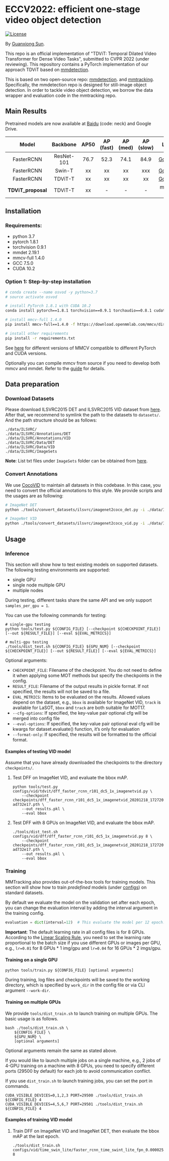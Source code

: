 # ECCV2022: efficient one-stage video object detection

[![License](https://img.shields.io/badge/license-BSD-blue.svg)](LICENSE)

By [Guanxiong Sun](https://sunguanxiong.github.io).

This repo is an official implementation of "TDViT: Temporal Dilated Video Transformer for Dense Video Tasks", submitted to CVPR 2022 (under reviewing). This repository contains a PyTorch implementation of our approach TDViT based on [mmdetection](https://github.com/open-mmlab/mmdetection).

This is based on two open-source repo: [mmdetection](https://github.com/open-mmlab/mmdetection/tree/v2.16.0).
and [mmtracking](https://github.com/open-mmlab/mmtracking).
Specifically, the mmdetection repo is designed for still-image object detection.
In order to tackle video object detection, we borrow the data wrapper and evaluation code in the mmtracking repo.

## Main Results

Pretrained models are now available at [Baidu](https://pan.baidu.com/s/1qjIAD3ohaJO8EF1mZ4nLEg) (code: neck) and Google Drive.

|       Model        |  Backbone  | AP50 | AP (fast) | AP (med) | AP (slow) |                                             Link                                             |
| :----------------: | :--------: | :--: | :-------: | :------: | :-------: | :------------------------------------------------------------------------------------------: |
|     FasterRCNN     | ResNet-101 | 76.7 |   52.3    |   74.1   |   84.9    | [Google](https://drive.google.com/file/d/1W17f9GC60rHU47lUeOEfU--Ra-LTw3Tq/view?usp=sharing) |
|     FasterRCNN     |   Swin-T   |  xx  |    xx     |    xx    |    xxx    | [Google](https://drive.google.com/file/d/1W17f9GC60rHU47lUeOEfU--Ra-LTw3Tq/view?usp=sharing) |
|     FasterRCNN     |  TDViT-T   |  xx  |    xx     |    xx    |    xx     | [Google](https://drive.google.com/file/d/1ZnAdFafF1vW9Lnpw-RPF1AD_csw61lBY/view?usp=sharing) |
| **TDViT_proposal** |  TDViT-T   |  xx  |     -     |    -     |     -     |                                          model url                                           |

## Installation

### Requirements:

- python 3.7
- pytorch 1.8.1
- torchvision 0.9.1
- mmdet 2.19.1
- mmcv-full 1.4.0
- GCC 7.5.0
- CUDA 10.2

### Option 1: Step-by-step installation

```bash
# conda create --name osvod -y python=3.7
# source activate osvod

# install PyTorch 1.8.1 with CUDA 10.2
conda install pytorch==1.8.1 torchvision==0.9.1 torchaudio==0.8.1 cudatoolkit=10.2 -c pytorch

# install mmcv-full 1.4.0
pip install mmcv-full==1.4.0 -f https://download.openmmlab.com/mmcv/dist/cu102/torch1.8.0/index.html

# install other requirements
pip install -r requirements.txt
```

See [here](https://github.com/open-mmlab/mmcv#installation) for different versions of MMCV compatible to different PyTorch and CUDA versions.

Optionally you can compile mmcv from source if you need to develop both mmcv and mmdet. Refer to the [guide](https://github.com/open-mmlab/mmcv#installation) for details.

## Data preparation

### Download Datasets

Please download ILSVRC2015 DET and ILSVRC2015 VID dataset from [here](http://image-net.org/challenges/LSVRC/2015/downloads). After that, we recommend to symlink the path to the datasets to `datasets/`. And the path structure should be as follows:

    ./data/ILSVRC/
    ./data/ILSVRC/Annotations/DET
    ./data/ILSVRC/Annotations/VID
    ./data/ILSVRC/Data/DET
    ./data/ILSVRC/Data/VID
    ./data/ILSVRC/ImageSets

**Note**: List txt files under `ImageSets` folder can be obtained from
[here](https://github.com/msracver/Flow-Guided-Feature-Aggregation/tree/master/data/ILSVRC2015/ImageSets).

### Convert Annotations

We use [CocoVID](mmdet/datasets/parsers/coco_video_parser.py) to maintain all datasets in this codebase. In this case, you need to convert the official annotations to this style. We provide scripts and the usages are as following:

```bash
# ImageNet DET
python ./tools/convert_datasets/ilsvrc/imagenet2coco_det.py -i ./data/ILSVRC -o ./data/ILSVRC/annotations

# ImageNet VID
python ./tools/convert_datasets/ilsvrc/imagenet2coco_vid.py -i ./data/ILSVRC -o ./data/ILSVRC/annotations

```

## Usage

### Inference

This section will show how to test existing models on supported datasets.
The following testing environments are supported:

- single GPU
- single node multiple GPU
- multiple nodes

During testing, different tasks share the same API and we only support `samples_per_gpu = 1`.

You can use the following commands for testing:

```shell
# single-gpu testing
python tools/test.py ${CONFIG_FILE} [--checkpoint ${CHECKPOINT_FILE}] [--out ${RESULT_FILE}] [--eval ${EVAL_METRICS}]

# multi-gpu testing
./tools/dist_test.sh ${CONFIG_FILE} ${GPU_NUM} [--checkpoint ${CHECKPOINT_FILE}] [--out ${RESULT_FILE}] [--eval ${EVAL_METRICS}]
```

Optional arguments:

- `CHECKPOINT_FILE`: Filename of the checkpoint. You do not need to define it when applying some MOT methods but specify the checkpoints in the config.
- `RESULT_FILE`: Filename of the output results in pickle format. If not specified, the results will not be saved to a file.
- `EVAL_METRICS`: Items to be evaluated on the results. Allowed values depend on the dataset, e.g., `bbox` is available for ImageNet VID, `track` is available for LaSOT, `bbox` and `track` are both suitable for MOT17.
- `--cfg-options`: If specified, the key-value pair optional cfg will be merged into config file
- `--eval-options`: If specified, the key-value pair optional eval cfg will be kwargs for dataset.evaluate() function, it’s only for evaluation
- `--format-only`: If specified, the results will be formatted to the official format.

#### Examples of testing VID model

Assume that you have already downloaded the checkpoints to the directory `checkpoints/`.

1. Test DFF on ImageNet VID, and evaluate the bbox mAP.

   ```shell
   python tools/test.py configs/vid/tdvit/dff_faster_rcnn_r101_dc5_1x_imagenetvid.py \
       --checkpoint checkpoints/dff_faster_rcnn_r101_dc5_1x_imagenetvid_20201218_172720-ad732e17.pth \
       --out results.pkl \
       --eval bbox
   ```

2. Test DFF with 8 GPUs on ImageNet VID, and evaluate the bbox mAP.

   ```shell
   ./tools/dist_test.sh configs/vid/dff/dff_faster_rcnn_r101_dc5_1x_imagenetvid.py 8 \
       --checkpoint checkpoints/dff_faster_rcnn_r101_dc5_1x_imagenetvid_20201218_172720-ad732e17.pth \
       --out results.pkl \
       --eval bbox
   ```

### Training

MMTracking also provides out-of-the-box tools for training models.
This section will show how to train _predefined_ models (under [configs](https://github.com/open-mmlab/mmtracking/tree/master/configs)) on standard datasets.

By default we evaluate the model on the validation set after each epoch, you can change the evaluation interval by adding the interval argument in the training config.

```python
evaluation = dict(interval=12)  # This evaluate the model per 12 epoch.
```

**Important**: The default learning rate in all config files is for 8 GPUs.
According to the [Linear Scaling Rule](https://arxiv.org/abs/1706.02677), you need to set the learning rate proportional to the batch size if you use different GPUs or images per GPU, e.g., `lr=0.01` for 8 GPUs \* 1 img/gpu and `lr=0.04` for 16 GPUs \* 2 imgs/gpu.

#### Training on a single GPU

```shell
python tools/train.py ${CONFIG_FILE} [optional arguments]
```

During training, log files and checkpoints will be saved to the working directory, which is specified by `work_dir` in the config file or via CLI argument `--work-dir`.

#### Training on multiple GPUs

We provide `tools/dist_train.sh` to launch training on multiple GPUs.
The basic usage is as follows.

```shell
bash ./tools/dist_train.sh \
    ${CONFIG_FILE} \
    ${GPU_NUM} \
    [optional arguments]
```

Optional arguments remain the same as stated above.

If you would like to launch multiple jobs on a single machine, e.g., 2 jobs of 4-GPU training on a machine with 8 GPUs,
you need to specify different ports (29500 by default) for each job to avoid communication conflict.

If you use `dist_train.sh` to launch training jobs, you can set the port in commands.

```shell
CUDA_VISIBLE_DEVICES=0,1,2,3 PORT=29500 ./tools/dist_train.sh ${CONFIG_FILE} 4
CUDA_VISIBLE_DEVICES=4,5,6,7 PORT=29501 ./tools/dist_train.sh ${CONFIG_FILE} 4
```

#### Examples of training VID model

1. Train DFF on ImageNet VID and ImageNet DET, then evaluate the bbox mAP at the last epoch.

   ```shell
   ./tools/dist_train.sh configs/vid/time_swin_lite/faster_rcnn_time_swint_lite_fpn_0.000025_3x_tricks_stride3_train.py 8
   ```
